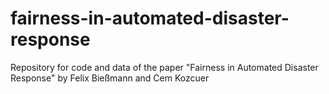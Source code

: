 # fairness-in-automated-disaster-response
Repository for code and data of the paper "Fairness in Automated Disaster Response" by Felix Bießmann and Cem Kozcuer
